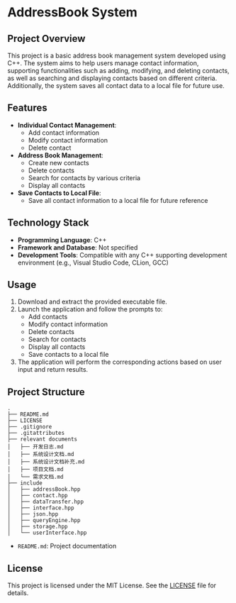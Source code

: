 # AddressBook System

## Project Overview

This project is a basic address book management system developed using C++. The system aims to help users manage contact information, supporting functionalities such as adding, modifying, and deleting contacts, as well as searching and displaying contacts based on different criteria. Additionally, the system saves all contact data to a local file for future use.

## Features

- **Individual Contact Management**:
  - Add contact information
  - Modify contact information
  - Delete contact
- **Address Book Management**:
  - Create new contacts
  - Delete contacts
  - Search for contacts by various criteria
  - Display all contacts
- **Save Contacts to Local File**:
  - Save all contact information to a local file for future reference

## Technology Stack

- **Programming Language**: C++
- **Framework and Database**: Not specified
- **Development Tools**: Compatible with any C++ supporting development environment (e.g., Visual Studio Code, CLion, GCC)

## Usage

1. Download and extract the provided executable file.
2. Launch the application and follow the prompts to:
   - Add contacts
   - Modify contact information
   - Delete contacts
   - Search for contacts
   - Display all contacts
   - Save contacts to a local file
3. The application will perform the corresponding actions based on user input and return results.

## Project Structure

```
.
├── README.md
├── LICENSE
├── .gitignore
├── .gitattributes
├── relevant documents
│   ├── 开发日志.md
│   ├── 系统设计文档.md
│   ├── 系统设计文档补充.md
│   ├── 项目文档.md
│   └── 需求文档.md
├── include
│   ├── addressBook.hpp
│   ├── contact.hpp
│   ├── dataTransfer.hpp
│   ├── interface.hpp
│   ├── json.hpp
│   ├── queryEngine.hpp
│   ├── storage.hpp
│   └── userInterface.hpp
```

- `README.md`: Project documentation

## License

This project is licensed under the MIT License. See the [LICENSE](LICENSE) file for details.